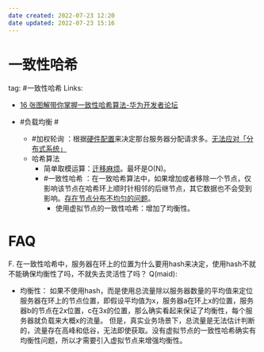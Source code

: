 ```yaml
---
date created: 2022-07-23 12:20
date updated: 2022-07-23 15:16
---
```


# 一致性哈希

tag: #一致性哈希
Links:
- [16 张图解带你掌握一致性哈希算法-华为开发者论坛](https://developer.huawei.com/consumer/cn/forum/topic/0203810951415790238?fid=0101592429757310384)

- #负载均衡 #
  - #加权轮询 ：根据<u>硬件配置</u>来决定那台服务器分配请求多。<u>无法应对「分布式系统」</u>
  - 哈希算法
    - 简单取模运算：<u>迁移麻烦</u>。最坏是O(N)。
    - #一致性哈希 ：在一致哈希算法中，如果增加或者移除一个节点，仅影响该节点在哈希环上顺时针相邻的后继节点，其它数据也不会受到影响。<u>存在节点分布不均匀的问题</u>。
      - 使用虚拟节点的一致性哈希：增加了均衡性。


# FAQ
F. 在一致性哈希中，服务器在环上的位置为什么要用hash来决定，使用hash不就不能确保均衡性了吗，不就失去灵活性了吗？
Q(maid): 
- 均衡性：
	如果不使用hash，而是使用总流量除以服务器数量的平均值来定位服务器在环上的节点位置，即假设平均值为x，服务器a在环上x的位置，服务器b的节点在2x位置，c在3x的位置，那么确实看起来保证了均衡性，每个服务器就负载来大概x的流量。
	但是，真实业务场景下，总流量是无法估计判断的，流量存在高峰和低谷，无法即使获取。没有虚拟节点的一致性哈希确实有均衡性问题，所以才需要引入虚拟节点来增强均衡性。
